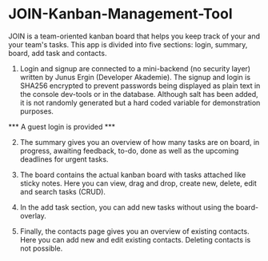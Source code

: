 # JOIN-Kanban-Management-Tool

JOIN is a team-oriented kanban board that helps you keep track of your and your team's tasks.
This app is divided into five sections: login, summary, board, add task and contacts.

1) Login and signup are connected to a mini-backend (no security layer) written by Junus Ergin (Developer Akademie). The signup and login is SHA256 encrypted to prevent passwords being displayed as plain text in the console dev-tools or in the database. Although salt has been added, it is not randomly generated but a hard coded variable for demonstration purposes.

*** A guest login is provided ***

2) The summary gives you an overview of how many tasks are on board, in progress, awaiting feedback, to-do, done as well as the upcoming deadlines for urgent tasks.

3) The board contains the actual kanban board with tasks attached like sticky notes. Here you can view, drag and drop, create new, delete, edit and search tasks (CRUD).

4) In the add task section, you can add new tasks without using the board-overlay.

5) Finally, the contacts page gives you an overview of existing contacts. Here you can add new and edit existing contacts. Deleting contacts is not possible.
